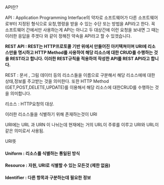 API란?

API : Application Programming Interface의 약자로 소프트웨어가 다른 소프트웨어로부터 지정된 형식으로 요청,명령을 받을 수 있는 수단 또는 방법을 API라고 한다. 꼭 소프트웨어 간에서만 사용하는게 API는 아니고 두 대상간에 이런 요청을 보내면 그 때는 이러한 응답을 주겟다 와 같이 정해진 약속을 API라고 할 수 있겟습니다.

**REST API : REST는 HTTP프로토콜 기반 위에서 만들어진 아키텍쳐이며 URI에 리소스만을 명시하고 HTTP Method를 사용하여 해당 리소스에 대한 CRUD를 수행하는 것을 REST라고 합니다. 이러한 REST규칙을 적용하여 작성한 API를 REST API라고 합니다.**



REST : 문서 , 그림 데이터 등의 리소스들을 이름으로 구분해서 해당 리소스에에 대한 상태,정보를 주고받는 것을 의미한다. 또한 HTTP Method (GET,POST,DELETE,UPDATE)를 이용해서 해당 리소스에 대한CRUD를 수행하는 것을 의미합니다.



리소스 : HTTP요청의 대상.

이러한 리소스들을 식별하기 위해 존재하는것이 URI

URI에는 URL 과 URN 이 나뉘는데 현재에는 거의 URL이 주류를 이루고 URI와 URL이 같은 의미로서 사용됨.

URI뜻

#### **U**niform : 리소스를 식별하는 통일된 방식

#### **Resource** : 자원, URI로 식별할 수 있는 모든것 (제한 없음)

#### **Identifier** : 다른 항목과 구분하는데 필요한 정보